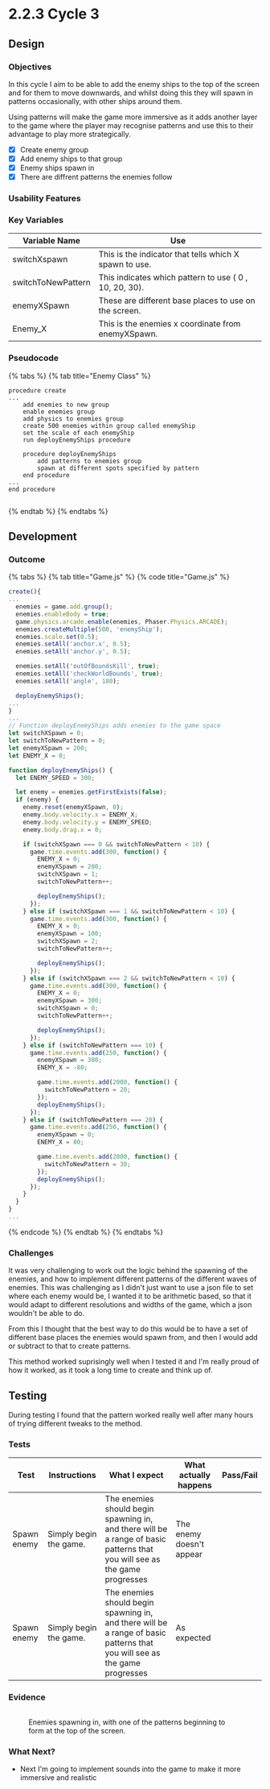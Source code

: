 # 2.2.3 Cycle 3

## Design <a href="#design" id="design"></a>

### Objectives <a href="#objectives" id="objectives"></a>

In this cycle I aim to be able to add the enemy ships to the top of the screen and for them to move downwards, and whilst doing this they will spawn in patterns occasionally, with other ships around them.&#x20;

Using patterns will make the game more immersive as it adds another layer to the game where the player may recognise patterns and use this to their advantage to play more strategically.&#x20;

* [x] Create enemy group
* [x] Add enemy ships to that group
* [x] Enemy ships spawn in
* [x] There are diffrent patterns the enemies follow

### Usability Features <a href="#usability-features" id="usability-features"></a>

### Key Variables <a href="#key-variables" id="key-variables"></a>

| Variable Name      | Use                                                    |
| ------------------ | ------------------------------------------------------ |
| switchXspawn       | This is the indicator that tells which X spawn to use. |
| switchToNewPattern | This indicates which pattern to use ( 0 , 10, 20, 30). |
| enemyXSpawn        | These are different base places to use on the screen.  |
| Enemy\_X           | This is the enemies x coordinate from enemyXSpawn.     |

### Pseudocode <a href="#pseudocode" id="pseudocode"></a>

{% tabs %}
{% tab title="Enemy Class" %}
```
procedure create
...
    add enemies to new group
    enable enemies group
    add physics to enemies group
    create 500 enemies within group called enemyShip
    set the scale of each enemyShip
    run deployEnemyShips procedure
    
    procedure deployEnemyShips
        add patterns to enemies group
        spawn at different spots specified by pattern
    end procedure
...
end procedure
    
```
{% endtab %}
{% endtabs %}

## Development <a href="#development" id="development"></a>

### Outcome <a href="#outcome" id="outcome"></a>

{% tabs %}
{% tab title="Game.js" %}
{% code title="Game.js" %}
```typescript
create(){
...
  enemies = game.add.group();
  enemies.enableBody = true;
  game.physics.arcade.enable(enemies, Phaser.Physics.ARCADE);
  enemies.createMultiple(500, 'enemyShip');
  enemies.scale.set(0.5);
  enemies.setAll('anchor.x', 0.5);
  enemies.setAll('anchor.y', 0.5);

  enemies.setAll('outOfBoundsKill', true);
  enemies.setAll('checkWorldBounds', true);
  enemies.setAll('angle', 180);

  deployEnemyShips();
...
}
...
// Function deployEnemyShips adds enemies to the game space
let switchXSpawn = 0;
let switchToNewPattern = 0;
let enemyXSpawn = 200;
let ENEMY_X = 0;

function deployEnemyShips() {
  let ENEMY_SPEED = 300;

  let enemy = enemies.getFirstExists(false);
  if (enemy) {
    enemy.reset(enemyXSpawn, 0);
    enemy.body.velocity.x = ENEMY_X;
    enemy.body.velocity.y = ENEMY_SPEED;
    enemy.body.drag.x = 0;

    if (switchXSpawn === 0 && switchToNewPattern < 10) {
      game.time.events.add(300, function() {
        ENEMY_X = 0;
        enemyXSpawn = 200;
        switchXSpawn = 1;
        switchToNewPattern++;

        deployEnemyShips();
      });
    } else if (switchXSpawn === 1 && switchToNewPattern < 10) {
      game.time.events.add(300, function() {
        ENEMY_X = 0;
        enemyXSpawn = 100;
        switchXSpawn = 2;
        switchToNewPattern++;

        deployEnemyShips();
      });
    } else if (switchXSpawn === 2 && switchToNewPattern < 10) {
      game.time.events.add(300, function() {
        ENEMY_X = 0;
        enemyXSpawn = 300;
        switchXSpawn = 0;
        switchToNewPattern++;

        deployEnemyShips();
      });
    } else if (switchToNewPattern === 10) {
      game.time.events.add(250, function() {
        enemyXSpawn = 380;
        ENEMY_X = -80;

        game.time.events.add(2000, function() {
          switchToNewPattern = 20;
        });
        deployEnemyShips();
      });
    } else if (switchToNewPattern === 20) {
      game.time.events.add(250, function() {
        enemyXSpawn = 0;
        ENEMY_X = 80;

        game.time.events.add(2000, function() {
          switchToNewPattern = 30;
        });
        deployEnemyShips();
      });
    }
  }
}
...
```
{% endcode %}
{% endtab %}
{% endtabs %}

### Challenges <a href="#challenges" id="challenges"></a>

It was very challenging to work out the logic behind the spawning of the enemies, and how to implement different patterns of the different waves of enemies. This was challenging as I didn't just want to use a json file to set where each enemy would be, I wanted it to be arithmetic based, so that it would adapt to different resolutions and widths of the game, which a json wouldn't be able to do.&#x20;

From this I thought that the best way to do this would be to have a set of different base places the enemies would spawn from, and then I would add or subtract to that to create patterns.&#x20;

This method worked suprisingly well when I tested it and I'm really proud of how it worked, as it took a long time to create and think up of.&#x20;

## Testing <a href="#testing" id="testing"></a>

During testing I found that the pattern worked really well after many hours of trying different tweaks to the method. &#x20;

### Tests <a href="#tests" id="tests"></a>

<table><thead><tr><th>Test</th><th>Instructions</th><th>What I expect</th><th>What actually happens</th><th data-type="select">Pass/Fail</th></tr></thead><tbody><tr><td>Spawn enemy</td><td>Simply begin the game.</td><td>The enemies should begin spawning in, and there will be a range of basic patterns that you will see as the game progresses</td><td>The enemy doesn't appear</td><td></td></tr><tr><td>Spawn enemy</td><td>Simply begin the game.</td><td>The enemies should begin spawning in, and there will be a range of basic patterns that you will see as the game progresses</td><td>As expected</td><td></td></tr></tbody></table>

### Evidence <a href="#evidence" id="evidence"></a>

<figure><img src="../.gitbook/assets/image (7).png" alt=""><figcaption><p>Enemies spawning in, with one of the patterns beginning to form at the top of the screen.</p></figcaption></figure>

### What Next?

* Next I'm going to implement sounds into the game to make it more immersive and realistic
